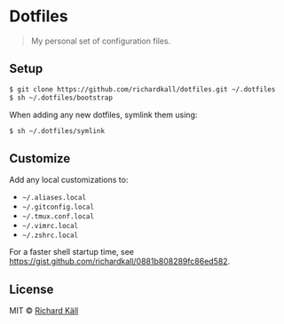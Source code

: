 # Dotfiles

> My personal set of configuration files.

## Setup

```bash
$ git clone https://github.com/richardkall/dotfiles.git ~/.dotfiles
$ sh ~/.dotfiles/bootstrap
```

When adding any new dotfiles, symlink them using:

```bash
$ sh ~/.dotfiles/symlink
```

## Customize

Add any local customizations to:

- `~/.aliases.local`
- `~/.gitconfig.local`
- `~/.tmux.conf.local`
- `~/.vimrc.local`
- `~/.zshrc.local`

For a faster shell startup time, see https://gist.github.com/richardkall/0881b808289fc86ed582.

## License

MIT © [Richard Käll](http://richardkall.se)
